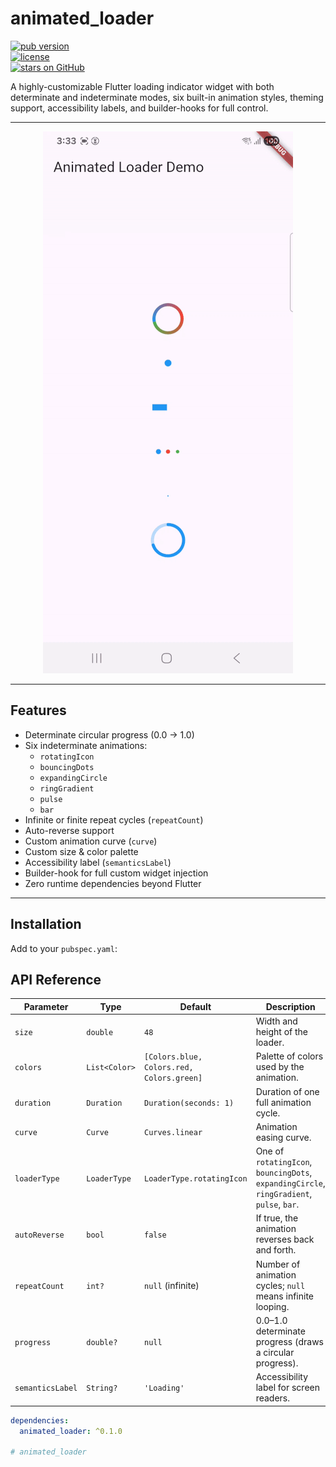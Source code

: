 # animated_loader

[![pub version](https://img.shields.io/pub/v/animated_loader)](https://pub.dev/packages/animated_loader)  
[![license](https://img.shields.io/pub/license/animated_loader)](LICENSE)  
[![stars on GitHub](https://img.shields.io/github/stars/yourusername/animated_loader?style=social)](https://github.com/yourusername/animated_loader/stargazers)

A highly-customizable Flutter loading indicator widget with both determinate and indeterminate modes, six built-in animation styles, theming support, accessibility labels, and builder-hooks for full control.

---

<p align="center">
  <!-- Replace with your own GIF or PNG in `screenshots/demo.gif` -->
  <img src="https://raw.githubusercontent.com/manarAlb0gha/animated_loader/main/screenshots/animated_loader_demo.gif" 
       alt="Animated Loader Demo" width="400" />
</p>

---

## Features

- Determinate circular progress (0.0 → 1.0)
- Six indeterminate animations:
    - `rotatingIcon`
    - `bouncingDots`
    - `expandingCircle`
    - `ringGradient`
    - `pulse`
    - `bar`
- Infinite or finite repeat cycles (`repeatCount`)
- Auto-reverse support
- Custom animation curve (`curve`)
- Custom size & color palette
- Accessibility label (`semanticsLabel`)
- Builder-hook for full custom widget injection
- Zero runtime dependencies beyond Flutter

---



## Installation

Add to your `pubspec.yaml`:

## API Reference

| Parameter        | Type           | Default                             | Description                                                                                 |
| ---------------- | -------------- | ----------------------------------- | ------------------------------------------------------------------------------------------- |
| `size`           | `double`       | `48`                                | Width and height of the loader.                                                             |
| `colors`         | `List<Color>`  | `[Colors.blue, Colors.red, Colors.green]` | Palette of colors used by the animation.                                   |
| `duration`       | `Duration`     | `Duration(seconds: 1)`              | Duration of one full animation cycle.                                                       |
| `curve`          | `Curve`        | `Curves.linear`                     | Animation easing curve.                                                                     |
| `loaderType`     | `LoaderType`   | `LoaderType.rotatingIcon`           | One of `rotatingIcon`, `bouncingDots`, `expandingCircle`, `ringGradient`, `pulse`, `bar`.   |
| `autoReverse`    | `bool`         | `false`                             | If true, the animation reverses back and forth.                                             |
| `repeatCount`    | `int?`         | `null` (infinite)                   | Number of animation cycles; `null` means infinite looping.                                  |
| `progress`       | `double?`      | `null`                              | 0.0–1.0 determinate progress (draws a circular progress).                                   |
| `semanticsLabel` | `String?`      | `'Loading'`                         | Accessibility label for screen readers.                                                     |

```yaml
dependencies:
  animated_loader: ^0.1.0

#   a n i m a t e d _ l o a d e r 
 
 